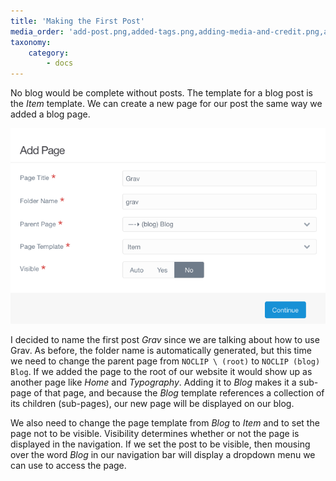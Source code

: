 ```yaml
---
title: 'Making the First Post'
media_order: 'add-post.png,added-tags.png,adding-media-and-credit.png,after-summary-delimiter.png,blog-first-post.png,first-post-image.png,first-post.png,first-tag.png,grav-content.png,navigation-dropdown.png,setting-hero-image.png,summary-delimiter.png'
taxonomy:
    category:
        - docs
---
```


No blog would be complete without posts. The template for a blog post is the _Item_ template. We can create a new page for our post the same way we added a blog page.

![The Add Page dialog box. Page Title: Grav. Folder Name: grav. Parent Page: --> (blog) Blog. Page Template: Item. Visible: No.](add-post.png)

I decided to name the first post _Grav_ since we are talking about how to use Grav. As before, the folder name is automatically generated, but this time we need to change the parent page from `NOCLIP \ (root)` to `NOCLIP (blog) Blog`. If we added the page to the root of our website it would show up as another page like _Home_ and _Typography_. Adding it to _Blog_ makes it a sub-page of that page, and because the _Blog_ template references a collection of its children (sub-pages), our new page will be displayed on our blog.

We also need to change the page template from _Blog_ to _Item_ and to set the page not to be visible. Visibility determines whether or not the page is displayed in the navigation. If we set the post to be visible, then mousing over the word _Blog_ in our navigation bar will display a dropdown menu we can use to access the page.